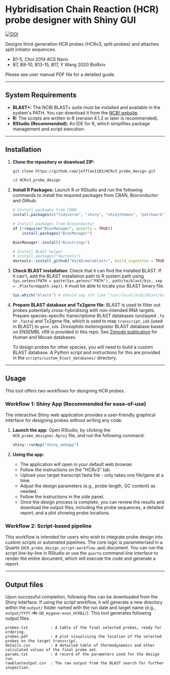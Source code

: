 # Hybridisation Chain Reaction (HCR) probe designer with Shiny GUI

[![DOI](https://zenodo.org/badge/DOI/10.5281/zenodo.15537771.svg)](https://zenodo.org/doi/10.5281/zenodo.10491693)

Designs third-generation HCR probes (HCRv3, split-probes) and attaches split initiator sequences.  

* B1-5, Choi 2014 ACS Nano
* B7, B9-10, B13-15, B17, Y Wang 2020 BioRxiv 

Please see user manual PDF file for a detailed guide. 

--- 

## System Requirements
* **BLAST+:** The NCBI BLAST+ suite must be installed and available in the system's PATH. You can download it from the [NCBI website](https://ftp.ncbi.nlm.nih.gov/blast/executables/blast+/LATEST/).
* **R:** The scripts are written in R (version 4.1.2 or later is recommended).
* **RStudio (Recommended):** An IDE for R, which simplifies package management and script execution.

---

## Installation

1.  **Clone the repository or download ZIP:**

    ```bash
    git clone https://github.com/jefflee1103/HCRv3_probe_design.git
    
    cd HCRv3_probe_design
    ```

2.  **Install R Packages:**
    Launch R or RStudio and run the following commands to install the required packages from CRAN, Bioconductor and Github.

    ```R
    # Install packages from CRAN
    install.packages(c("tidyverse", "shiny", "shinythemes", "patchwork", "DT", "Rcpp", "scales", "valr"))

    # Install packages from Bioconductor
    if (!require("BiocManager", quietly = TRUE))
        install.packages("BiocManager")

    BiocManager::install("Biostrings")
    
    # Install BLAST helper
    # install.packages("devtools")
    devtools::install_github("HajkD/metablastr", build_vignettes = TRUE, dependencies = TRUE)
    ```

3.  **Check BLAST installation**:
    Check that `R` can find the installed BLAST. If it can't, add the BLAST installation path to R system path using `Sys.setenv(PATH = paste(Sys.getenv("PATH"), path/to/blast/bin, sep = .Platform$path.sep))`. `R` must be able to locate your BLAST binary file. 
    
    ```R
    Sys.which("blastn") # should say sth like "/usr/local/ncbi/blast/bin/blastn" 
    ```
4. **Prepare BLAST database and Tx2gene file**:
    BLAST is used to filter out probes potentially cross-hybridising with non-intended RNA targets. Prepare species-specific transcriptome BLAST databases (unzipped `.fa` or `.fasta`) and Tx2gene file, which is used to map `transcript_id`s (used in BLAST) to `gene_id`s. *Drosophila melanogaster* BLAST database based on ENSEMBL v99 is provided in this repo. See [Zenodo publication](https://zenodo.org/doi/10.5281/zenodo.10491693) for Human and Mouse databases.  

    To design probes for other species, you will need to build a custom BLAST database. A Python script and instructions for this are provided in the `scripts/custom_blast_databases/` directory.

---

## Usage

This tool offers two workflows for designing HCR probes.

### Workflow 1: Shiny App (Recommended for ease-of-use)

The interactive Shiny web application provides a user-friendly graphical interface for designing probes without writing any code.

1.  **Launch the app:**
    Open RStudio, by clicking the `HCR_probe_designer.Rproj` file, and run the following command:
    ```R
    shiny::runApp("shiny_webapp")
    ```
    
2.  **Using the app:**
    * The application will open in your default web browser.
    * Follow the instructions on the "HCRv3" tab.
    * Upload your target transcript fasta file - only takes one file/gene at a time.
    * Adjust the design parameters (e.g., probe length, GC content) as needed.
    * Follow the instructions in the side panel.
    * Once the design process is complete, you can review the results and download the output files, including the probe sequences, a detailed report, and a plot showing probe locations.

### Workflow 2: Script-based pipeline

This workflow is intended for users who wish to integrate probe design into custom scripts or automated pipelines. The core logic is parameterised in a Quarto (`HCR_probe_design_script-workflow.qmd`) document. You can run the script line-by-line in RStudio or use the `quarto` command-line interface to render the entire document, which will execute the code and generate a report.

---

## Output files

Upon successful completion, following files can be downloaded from the Shiny interface. If using the script workflow, it will generate a new directory within the `output/` folder named with the run date and target name (e.g., `output/YYYY-MM-DD_mygene-exon_HCRB1/`). This tool generates following output files.

    probes.txt          : A table of the final selected probes, ready for ordering.
    probes.pdf          : A plot visualising the location of the selected probes on the target transcript.
    details.csv         : A detailed table of thermodynamics and other calculated values of the final probe set.
    params.txt          : A record of the parameters used for the design run.
    rawblastoutput.csv  : The raw output from the BLAST search for further inspection.
